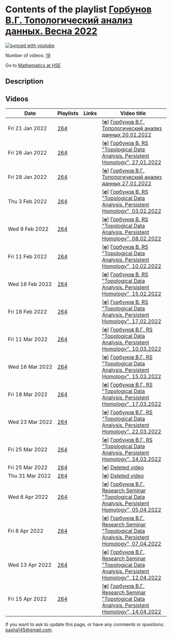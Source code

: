 # Contents of the playlist [Горбунов В.Г. Топологический анализ данных. Весна 2022](https://www.youtube.com/playlist?list=PLq3E5oubNNoAhStWZNUacUDLT0fOOBBik)

[![synced with youtube](https://img.shields.io/github/last-commit/mathphysschool/mathphysschool.github.io/autoupdate1?label=synced%20with%20youtube)](https://github.com/mathphysschool/mathphysschool.github.io/commits/autoupdate1)

Number of videos: [19](#videos)

Go to [Mathematics at HSE](../README.md)

## Description



## Videos

|Date|Playlists|Links|Video title|
|---|---|---|---|
| Fri&nbsp;21&nbsp;Jan&nbsp;2022 | [264](../playlists/264 "Горбунов В.Г. Топологический анализ данных. Весна 2022") |  | [[**e**](https://studio.youtube.com/video/1Sp_sz9Dogs/edit "Edit")] [Горбунов В.Г. Топологический анализ данных  20.01.2022](https://www.youtube.com/watch?v=1Sp_sz9Dogs&list=PLq3E5oubNNoAhStWZNUacUDLT0fOOBBik) |
| Fri&nbsp;28&nbsp;Jan&nbsp;2022 | [264](../playlists/264 "Горбунов В.Г. Топологический анализ данных. Весна 2022") |  | [[**e**](https://studio.youtube.com/video/uT-hxehK2BI/edit "Edit")] [Горбунов В.  RS &#34;Topological Data Analysis. Persistent Homology&#34;, 27.01.2022](https://www.youtube.com/watch?v=uT-hxehK2BI&list=PLq3E5oubNNoAhStWZNUacUDLT0fOOBBik) |
| Fri&nbsp;28&nbsp;Jan&nbsp;2022 | [264](../playlists/264 "Горбунов В.Г. Топологический анализ данных. Весна 2022") |  | [[**e**](https://studio.youtube.com/video/JTX3RQjPc4Y/edit "Edit")] [Горбунов В.Г. Топологический анализ данных  27.01.2022](https://www.youtube.com/watch?v=JTX3RQjPc4Y&list=PLq3E5oubNNoAhStWZNUacUDLT0fOOBBik) |
| Thu&nbsp;3&nbsp;Feb&nbsp;2022 | [264](../playlists/264 "Горбунов В.Г. Топологический анализ данных. Весна 2022") |  | [[**e**](https://studio.youtube.com/video/wxkyYwTLXzc/edit "Edit")] [Горбунов В.  RS &#34;Topological Data Analysis. Persistent Homology&#34;, 03.02.2022](https://www.youtube.com/watch?v=wxkyYwTLXzc&list=PLq3E5oubNNoAhStWZNUacUDLT0fOOBBik) |
| Wed&nbsp;9&nbsp;Feb&nbsp;2022 | [264](../playlists/264 "Горбунов В.Г. Топологический анализ данных. Весна 2022") |  | [[**e**](https://studio.youtube.com/video/LEarW-3Wzdw/edit "Edit")] [Горбунов В.  RS &#34;Topological Data Analysis. Persistent Homology&#34;, 08.02.2022](https://www.youtube.com/watch?v=LEarW-3Wzdw&list=PLq3E5oubNNoAhStWZNUacUDLT0fOOBBik) |
| Fri&nbsp;11&nbsp;Feb&nbsp;2022 | [264](../playlists/264 "Горбунов В.Г. Топологический анализ данных. Весна 2022") |  | [[**e**](https://studio.youtube.com/video/FXmCRbd9Syw/edit "Edit")] [Горбунов В.  RS &#34;Topological Data Analysis. Persistent Homology&#34;, 10.02.2022](https://www.youtube.com/watch?v=FXmCRbd9Syw&list=PLq3E5oubNNoAhStWZNUacUDLT0fOOBBik) |
| Wed&nbsp;16&nbsp;Feb&nbsp;2022 | [264](../playlists/264 "Горбунов В.Г. Топологический анализ данных. Весна 2022") |  | [[**e**](https://studio.youtube.com/video/760CgaL00Lc/edit "Edit")] [Горбунов В.  RS &#34;Topological Data Analysis. Persistent Homology&#34;, 15.02.2022](https://www.youtube.com/watch?v=760CgaL00Lc&list=PLq3E5oubNNoAhStWZNUacUDLT0fOOBBik) |
| Fri&nbsp;18&nbsp;Feb&nbsp;2022 | [264](../playlists/264 "Горбунов В.Г. Топологический анализ данных. Весна 2022") |  | [[**e**](https://studio.youtube.com/video/E7yHp4SaAY8/edit "Edit")] [Горбунов В.  RS &#34;Topological Data Analysis. Persistent Homology&#34;.   17.02.2022](https://www.youtube.com/watch?v=E7yHp4SaAY8&list=PLq3E5oubNNoAhStWZNUacUDLT0fOOBBik) |
| Fri&nbsp;11&nbsp;Mar&nbsp;2022 | [264](../playlists/264 "Горбунов В.Г. Топологический анализ данных. Весна 2022") |  | [[**e**](https://studio.youtube.com/video/e3aqkKcVYOM/edit "Edit")] [Горбунов В.Г. RS &#34;Topological Data Analysis. Persistent Homology&#34;. 10.03.2022](https://www.youtube.com/watch?v=e3aqkKcVYOM&list=PLq3E5oubNNoAhStWZNUacUDLT0fOOBBik) |
| Wed&nbsp;16&nbsp;Mar&nbsp;2022 | [264](../playlists/264 "Горбунов В.Г. Топологический анализ данных. Весна 2022") |  | [[**e**](https://studio.youtube.com/video/qs4MHdm7TBw/edit "Edit")] [Горбунов В.Г. RS &#34;Topological Data Analysis. Persistent Homology&#34;. 15.03.2022](https://www.youtube.com/watch?v=qs4MHdm7TBw&list=PLq3E5oubNNoAhStWZNUacUDLT0fOOBBik) |
| Fri&nbsp;18&nbsp;Mar&nbsp;2022 | [264](../playlists/264 "Горбунов В.Г. Топологический анализ данных. Весна 2022") |  | [[**e**](https://studio.youtube.com/video/4DRv5wM0cb0/edit "Edit")] [Горбунов В.Г. RS &#34;Topological Data Analysis. Persistent Homology&#34;. 17.03.2022](https://www.youtube.com/watch?v=4DRv5wM0cb0&list=PLq3E5oubNNoAhStWZNUacUDLT0fOOBBik) |
| Wed&nbsp;23&nbsp;Mar&nbsp;2022 | [264](../playlists/264 "Горбунов В.Г. Топологический анализ данных. Весна 2022") |  | [[**e**](https://studio.youtube.com/video/htt9_kOChUQ/edit "Edit")] [Горбунов В.Г. RS &#34;Topological Data Analysis. Persistent Homology&#34;. 22.03.2022](https://www.youtube.com/watch?v=htt9_kOChUQ&list=PLq3E5oubNNoAhStWZNUacUDLT0fOOBBik) |
| Fri&nbsp;25&nbsp;Mar&nbsp;2022 | [264](../playlists/264 "Горбунов В.Г. Топологический анализ данных. Весна 2022") |  | [[**e**](https://studio.youtube.com/video/77PCFH8kA8o/edit "Edit")] [Горбунов В.Г. RS &#34;Topological Data Analysis. Persistent Homology&#34;. 24.03.2022](https://www.youtube.com/watch?v=77PCFH8kA8o&list=PLq3E5oubNNoAhStWZNUacUDLT0fOOBBik) |
| Fri&nbsp;25&nbsp;Mar&nbsp;2022 | [264](../playlists/264 "Горбунов В.Г. Топологический анализ данных. Весна 2022") |  | [[**e**](https://studio.youtube.com/video/520ifeKh_4M/edit "Edit")] [Deleted video](https://www.youtube.com/watch?v=520ifeKh_4M&list=PLq3E5oubNNoAhStWZNUacUDLT0fOOBBik "This video is unavailable.") |
| Thu&nbsp;31&nbsp;Mar&nbsp;2022 | [264](../playlists/264 "Горбунов В.Г. Топологический анализ данных. Весна 2022") |  | [[**e**](https://studio.youtube.com/video/Q4VkkFhT2AU/edit "Edit")] [Deleted video](https://www.youtube.com/watch?v=Q4VkkFhT2AU&list=PLq3E5oubNNoAhStWZNUacUDLT0fOOBBik "This video is unavailable.") |
| Wed&nbsp;6&nbsp;Apr&nbsp;2022 | [264](../playlists/264 "Горбунов В.Г. Топологический анализ данных. Весна 2022") |  | [[**e**](https://studio.youtube.com/video/_I6_csBYimw/edit "Edit")] [Горбунов В.Г. Research Seminar &#34;Topological Data Analysis. Persistent Homology&#34;, 05.04.2022](https://www.youtube.com/watch?v=_I6_csBYimw&list=PLq3E5oubNNoAhStWZNUacUDLT0fOOBBik "Горбунов В.Г. Research Seminar &#34;Topological Data Analysis. Persistent Homology&#34;, 05.04.2022") |
| Fri&nbsp;8&nbsp;Apr&nbsp;2022 | [264](../playlists/264 "Горбунов В.Г. Топологический анализ данных. Весна 2022") |  | [[**e**](https://studio.youtube.com/video/vCknIJC3ICk/edit "Edit")] [Горбунов В.Г. Research Seminar &#34;Topological Data Analysis. Persistent Homology&#34;, 07.04.2022](https://www.youtube.com/watch?v=vCknIJC3ICk&list=PLq3E5oubNNoAhStWZNUacUDLT0fOOBBik) |
| Wed&nbsp;13&nbsp;Apr&nbsp;2022 | [264](../playlists/264 "Горбунов В.Г. Топологический анализ данных. Весна 2022") |  | [[**e**](https://studio.youtube.com/video/6T419P6kEJg/edit "Edit")] [Горбунов В.Г. Research Seminar &#34;Topological Data Analysis. Persistent Homology&#34;, 12.04.2022](https://www.youtube.com/watch?v=6T419P6kEJg&list=PLq3E5oubNNoAhStWZNUacUDLT0fOOBBik) |
| Fri&nbsp;15&nbsp;Apr&nbsp;2022 | [264](../playlists/264 "Горбунов В.Г. Топологический анализ данных. Весна 2022") |  | [[**e**](https://studio.youtube.com/video/UaKDCZUvf04/edit "Edit")] [Горбунов В.Г. Research Seminar &#34;Topological Data Analysis. Persistent Homology&#34;, 14.04.2022](https://www.youtube.com/watch?v=UaKDCZUvf04&list=PLq3E5oubNNoAhStWZNUacUDLT0fOOBBik) |


 If you want to ask to update this page, or have any comments or questions: <pasha145@gmail.com>.